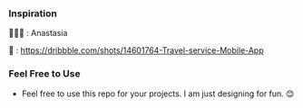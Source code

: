 ### Inspiration

👩🏻‍🦰 : Anastasia

🔗 : https://dribbble.com/shots/14601764-Travel-service-Mobile-App

### Feel Free to Use

- Feel free to use this repo for your projects. I am just designing for fun.
  😊
